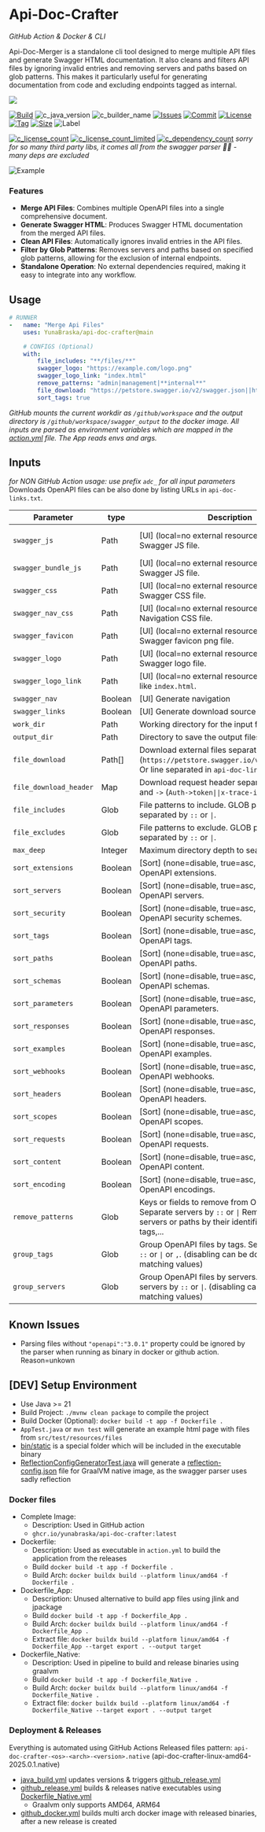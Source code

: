 # Api-Doc-Crafter
_GitHub Action & Docker & CLI_

Api-Doc-Merger is a standalone cli tool designed to merge multiple API files and generate Swagger HTML documentation. It
also cleans and filters API files by ignoring invalid entries and removing servers and paths based on glob patterns.
This makes it particularly useful for generating documentation from code and excluding endpoints tagged as internal.

[![](https://img.shields.io/static/v1?label=Sponsor&message=%E2%9D%A4&logo=GitHub&color=%23fe8e86)](https://github.com/sponsors/YunaBraska)

[![Build][build_shield]][build_link]
![c_java_version](https://img.shields.io/badge/java_version-21-97CA00?style=flat-square)
![c_builder_name](https://img.shields.io/badge/builder_name-Maven-97CA00?style=flat-square)
[![Issues][issues_shield]][issues_link]
[![Commit][commit_shield]][commit_link]
[![License][license_shield]][license_link]
[![Tag][tag_shield]][tag_link]
[![Size][size_shield]][size_shield]
![Label][label_shield]

[![c_license_count](https://img.shields.io/badge/licenses-5-97CA00?style=flat-square)](docs/licenses/licenses.csv)
[![c_license_count_limited](https://img.shields.io/badge/licenses_limited-1-4c1?style=flat-square)](docs/licenses/licenses.csv)
[![c_dependency_count](https://img.shields.io/badge/dependencies-41-fe7d37?style=flat-square)](docs/licenses/dependencies.csv) 
_sorry for so many third party libs, it comes all from the swagger parser 🤷‍♀️ - many deps are excluded_

![Example](src/test/resources/example_01.png)

### Features

* **Merge API Files**: Combines multiple OpenAPI files into a single comprehensive document.
* **Generate Swagger HTML**: Produces Swagger HTML documentation from the merged API files.
* **Clean API Files**: Automatically ignores invalid entries in the API files.
* **Filter by Glob Patterns**: Removes servers and paths based on specified glob patterns, allowing for the exclusion of
  internal endpoints.
* **Standalone Operation**: No external dependencies required, making it easy to integrate into any workflow.

## Usage

```yaml
# RUNNER
-   name: "Merge Api Files"
    uses: YunaBraska/api-doc-crafter@main

    # CONFIGS (Optional)
    with:
        file_includes: "**/files/**"
        swagger_logo: "https://example.com/logo.png"
        swagger_logo_link: "index.html"
        remove_patterns: "admin|management|**internal**"
        file_download: "https://petstore.swagger.io/v2/swagger.json||https://example.com/swagger.json"
        sort_tags: true
```

_GitHub mounts the current workdir as `/github/workspace` and the output directory is `/github/workspace/swagger_output`
to the docker image.
All inputs are parsed as environment variables which are mapped in the [action.yml](action.yml) file. The App reads envs
and args._

## Inputs

_for NON GitHub Action usage: use prefix `adc_` for all input parameters_
Downloads OpenAPI files can be also done by listing URLs in `api-doc-links.txt`.

| Parameter              | type    | Description                                                                                                                                         | Default                                                                  |
|------------------------|---------|-----------------------------------------------------------------------------------------------------------------------------------------------------|--------------------------------------------------------------------------|
| `swagger_js`           | Path    | \[UI] (local=no external resource) Path to the Swagger JS file.                                                                                     | https://unpkg.com/swagger-ui-dist@5.11.0/swagger-ui-standalone-preset.js |
| `swagger_bundle_js`    | Path    | \[UI] (local=no external resource) Path to the Swagger JS file.                                                                                     | https://unpkg.com/swagger-ui-dist@5.11.0/swagger-ui-bundle.js            |
| `swagger_css`          | Path    | \[UI] (local=no external resource) Path to the Swagger CSS file.                                                                                    | https://unpkg.com/swagger-ui-dist@5.11.0/swagger-ui.css                  |
| `swagger_nav_css`      | Path    | \[UI] (local=no external resource) Path to the Navigation CSS file.                                                                                 | none                                                                     |
| `swagger_favicon`      | Path    | \[UI] (local=no external resource) Path to the Swagger favicon png file.                                                                            | https://petstore.swagger.io/favicon-32x32.png                            |
| `swagger_logo`         | Path    | \[UI] (local=no external resource) Path to the Swagger logo file.                                                                                   | none                                                                     |
| `swagger_logo_link`    | Path    | \[UI] (local=no external resource) Path to URL like `index.html`.                                                                                   | none                                                                     |
| `swagger_nav`          | Boolean | \[UI] Generate navigation                                                                                                                           | true                                                                     |
| `swagger_links`        | Boolean | \[UI] Generate download source links                                                                                                                | true                                                                     |
| `work_dir`             | Path    | Working directory for the input files.                                                                                                              | `.`                                                                      |
| `output_dir`           | Path    | Directory to save the output files.                                                                                                                 | `./swagger_output`                                                       |
| `file_download`        | Path[]  | Download external files separated by or `\|\|`. (`https://petstore.swagger.io/v2/swagger.json`). Or line separated in `api-doc-links.txt`           |                                                                          |
| `file_download_header` | Map     | Download request header separated by or `\|\|` and `->` (`Auth->token\|\|x-trace-id->2008`).                                                        |                                                                          |
| `file_includes`        | Glob    | File patterns to include. GLOB patterns separated by `::` or `\|`.                                                                                  |                                                                          |
| `file_excludes`        | Glob    | File patterns to exclude. GLOB patterns separated by `::` or `\|`.                                                                                  |                                                                          |
| `max_deep`             | Integer | Maximum directory depth to search.                                                                                                                  | `100`                                                                    |
| `sort_extensions`      | Boolean | \[Sort] (none=disable, true=asc, false=desc) OpenAPI extensions.                                                                                    | true                                                                     |
| `sort_servers`         | Boolean | \[Sort] (none=disable, true=asc, false=desc) OpenAPI servers.                                                                                       | true                                                                     |
| `sort_security`        | Boolean | \[Sort] (none=disable, true=asc, false=desc) OpenAPI security schemes.                                                                              | true                                                                     |
| `sort_tags`            | Boolean | \[Sort] (none=disable, true=asc, false=desc) OpenAPI tags.                                                                                          | true                                                                     |
| `sort_paths`           | Boolean | \[Sort] (none=disable, true=asc, false=desc) OpenAPI paths.                                                                                         | true                                                                     |
| `sort_schemas`         | Boolean | \[Sort] (none=disable, true=asc, false=desc) OpenAPI schemas.                                                                                       | true                                                                     |
| `sort_parameters`      | Boolean | \[Sort] (none=disable, true=asc, false=desc) OpenAPI parameters.                                                                                    | true                                                                     |
| `sort_responses`       | Boolean | \[Sort] (none=disable, true=asc, false=desc) OpenAPI responses.                                                                                     | true                                                                     |
| `sort_examples`        | Boolean | \[Sort] (none=disable, true=asc, false=desc) OpenAPI examples.                                                                                      | true                                                                     |
| `sort_webhooks`        | Boolean | \[Sort] (none=disable, true=asc, false=desc) OpenAPI webhooks.                                                                                      | true                                                                     |
| `sort_headers`         | Boolean | \[Sort] (none=disable, true=asc, false=desc) OpenAPI headers.                                                                                       | true                                                                     |
| `sort_scopes`          | Boolean | \[Sort] (none=disable, true=asc, false=desc) OpenAPI scopes.                                                                                        | true                                                                     |
| `sort_requests`        | Boolean | \[Sort] (none=disable, true=asc, false=desc) OpenAPI requests.                                                                                      | true                                                                     |
| `sort_content`         | Boolean | \[Sort] (none=disable, true=asc, false=desc) OpenAPI content.                                                                                       | true                                                                     |
| `sort_encoding`        | Boolean | \[Sort] (none=disable, true=asc, false=desc) OpenAPI encodings.                                                                                     | true                                                                     |
| `remove_patterns`      | Glob    | Keys or fields to remove from OpenAPI files. Separate servers by `::` or `\|` Removes also servers or paths by their identifiers e.g. url, tags,... | null                                                                     |
| `group_tags`           | Glob    | Group OpenAPI files by tags. Separate tags by `::` or `\|` or `,`.  (disabling can be done by non matching values)                                  | null                                                                     |
| `group_servers`        | Glob    | Group OpenAPI files by servers. Separate servers by `::` or `\|`.  (disabling can be done by non matching values)                                   | null                                                                     |

## Known Issues

* Parsing files without `"openapi":"3.0.1"` property could be ignored by the parser when running as binary in
  docker or github action. Reason=unkown

## \[DEV] Setup Environment

* Use Java >= 21
* Build Project: `./mvnw clean package` to compile the project
* Build Docker (Optional): `docker build -t app -f Dockerfile .`
* `AppTest.java` or `mvn test` will generate an example html page with files from `src/test/resources/files`
* [bin/static](src/main/resources/bin/static) is a special folder which will be included in the executable binary
* [ReflectionConfigGeneratorTest.java](src/test/java/berlin/yuna/apidoccrafter/logic/ReflectionConfigGeneratorTest.java)
  will generate
  a [reflection-config.json](src/main/resources/META-INF/native-image/berlin.yuna/api-doc-crafter/reflect-config.json)
  file for GraalVM native image, as the swagger parser uses sadly reflection

### Docker files

* Complete Image:
  * Description: Used in GitHub action
  * `ghcr.io/yunabraska/api-doc-crafter:latest`
* Dockerfile:
    * Description: Used as executable in `action.yml` to build the application from the releases
    * Build `docker build -t app -f Dockerfile .`
    * Build Arch: `docker buildx build --platform linux/amd64 -f Dockerfile .`
* Dockerfile_App:
    * Description: Unused alternative to build app files using jlink and jpackage
    * Build `docker build -t app -f Dockerfile_App .`
    * Build Arch: `docker buildx build --platform linux/amd64 -f Dockerfile_App .`
    * Extract file: `docker buildx build --platform linux/amd64 -f Dockerfile_App --target export . --output target`
* Dockerfile_Native:
    * Description: Used in pipeline to build and release binaries using graalvm
    * Build `docker build -t app -f Dockerfile_Native .`
    * Build Arch: `docker buildx build --platform linux/amd64 -f Dockerfile_Native .`
    * Extract file: `docker buildx build --platform linux/amd64 -f Dockerfile_Native --target export . --output target`

### Deployment & Releases

Everything is automated using GitHub Actions
Released files pattern: `api-doc-crafter-<os>-<arch>-<version>.native` (api-doc-crafter-linux-amd64-2025.0.1.native)

* [java_build.yml](.github/workflows/java_build.yml) updates versions &
  triggers [github_release.yml](.github/workflows/github_release.yml)
* [github_release.yml](.github/workflows/github_release.yml) builds & releases native executables
  using [Dockerfile_Native.yml](Dockerfile_Native)
    * Graalvm only supports AMD64, ARM64
* [github_docker.yml](.github/workflows/github_docker.yml) builds multi arch docker image with released binaries, after
  a new release is created

[build_shield]: https://github.com/YunaBraska/api-doc-crafter/actions/workflows/test_workflow.yml/badge.svg

[build_link]: https://github.com/europace/api-doc-crafter/actions/workflows/test_workflow.yml

[maintainable_shield]: https://img.shields.io/codeclimate/maintainability/YunaBraska/api-doc-crafter?style=flat-square

[maintainable_link]: https://codeclimate.com/github/YunaBraska/api-doc-crafter/maintainability

[coverage_shield]: https://img.shields.io/codeclimate/coverage/YunaBraska/api-doc-crafter?style=flat-square

[coverage_link]: https://codeclimate.com/github/YunaBraska/api-doc-crafter/test_coverage

[issues_shield]: https://img.shields.io/github/issues/YunaBraska/api-doc-crafter?style=flat-square

[issues_link]: https://github.com/YunaBraska/api-doc-crafter/commits/main

[commit_shield]: https://img.shields.io/github/last-commit/YunaBraska/api-doc-crafter?style=flat-square

[commit_link]: https://github.com/YunaBraska/api-doc-crafter/issues

[license_shield]: https://img.shields.io/github/license/YunaBraska/api-doc-crafter?style=flat-square

[license_link]: https://github.com/YunaBraska/api-doc-crafter/blob/main/LICENSE

[tag_shield]: https://img.shields.io/github/v/tag/YunaBraska/api-doc-crafter?style=flat-square

[tag_link]: https://github.com/YunaBraska/api-doc-crafter/releases

[size_shield]: https://img.shields.io/github/repo-size/YunaBraska/api-doc-crafter?style=flat-square

[label_shield]: https://img.shields.io/badge/Yuna-QueenInside-blueviolet?style=flat-square

[gitter_shield]: https://img.shields.io/gitter/room/YunaBraska/api-doc-crafter?style=flat-square

[gitter_link]: https://gitter.im/api-doc-crafter/Lobby

[node_version]: https://img.shields.io/badge/node-16-blueviolet?style=flat-square
